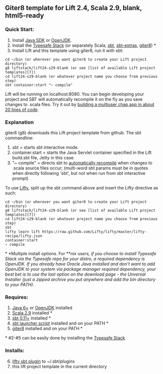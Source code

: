 ## Giter8 template for Lift 2.4, Scala 2.9, blank, html5-ready

### Quick Start:

1.  Install [Java SDK][1] or [OpenJDK][0].
2.  Install the [Typesafe Stack][8] (or separately Scala, [sbt][3], [sbt-extras][5], [giter8][4]) \*
3.  Install Lift and this template using giter8, run it with sbt:

<div></div>

    cd ~/bin (or wherever you want giter8 to create your Lift project directory)
    g8 liftstack/lift24-s29-blank (or see [list of available Lift project templates][7])
    cd lift24-s29-blank (or whatever project name you choose from previous step)
    sbt container:start "~ compile"

Lift will be running on localhost:8080.  You can begin developing your project and SBT will automatically recompile
it on the fly as you save changes to .scala files.  Try it out by [building a multiuser chap app in about 20 lines of code][9].
    
### Explanation

giter8 (g8) downloads this Lift project template from github.  The sbt commandline:

1.  sbt =               starts sbt interactive mode.
2.  container:start =   starts the Java Servlet container specified in the Lift build.sbt file, Jetty in this case.
3.  "~ compile" =       directs sbt to [automatically recompile][10] when changes to .scala source files occur;
                        (multi-word sbt params must be in quotes when directly following 'sbt', but not
                        when run from sbt interactive prompt)

To use [Lifty][6], split up the sbt command above and insert the Lifty directive as such:

    cd ~/bin (or wherever you want giter8 to create your Lift project directory)
    g8 liftstack/lift24-s29-blank (or see [list of available Lift project templates][7])
    cd lift24-s29-blank (or whatever project name you choose from previous step)
    sbt 
    lifty learn lift https://raw.github.com/Lifty/lifty/master/lifty-recipe/lifty.json
    container:start 
    ~ compile

\* *Multiple install options.  For \***nix users, if you choose to install Typesafe Stack via the Typesafe repo for your distro, a required dependency is OpenJDK.  If you already have Oracle Java installed and don't want to add OpenJDK to your system via package manager required dependency, your best bet is to use the last option on the download page - the Unversal Installer (just a zipped archive you put anywhere and add the bin directory to your PATH).*

### Requires:

1.  [Java 6+][1] or [OpenJDK][0] installed
2.  [Scala 2.9][2] installed \*
3.  [sbt 0.11+][3] installed \*
4.  [sbt launcher script][5] installed and on your PATH \*
5.  [giter8][4] installed and on your PATH \*

\* #2-#5 can be easily done by installing the [Typesafe Stack][8]

### Installs:

6.  [lifty sbt plugin][6] to ~/.sbt/plugins
7.  this lift project template in the current directory


[0]:  http://openjdk.java.net/install/
[1]:  http://oracle.com/java 
[2]:  http://www.scala-lang.org/downloads 
[3]:  http://github.com/harrah/xsbt/ 
[4]:  http://github.com/n8han/giter8 
[5]:  http://github.com/paulp/sbt-extras
[6]:  http://github.com/Lifty/lifty 
[7]:  http://github.com/liftstack/giter8-templates
[8]:  http://typesafe.com/stack/download 
[9]:  http://simply.liftweb.net/index-Chapter-2.html#toc-Chapter-2
[10]: https://github.com/harrah/xsbt/wiki/Triggered-Execution

